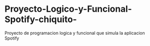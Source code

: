 # Proyecto-Logico-y-Funcional-Spotify-chiquito-
Proyecto de programacion logica y funcional que simula la aplicacion Spotify
